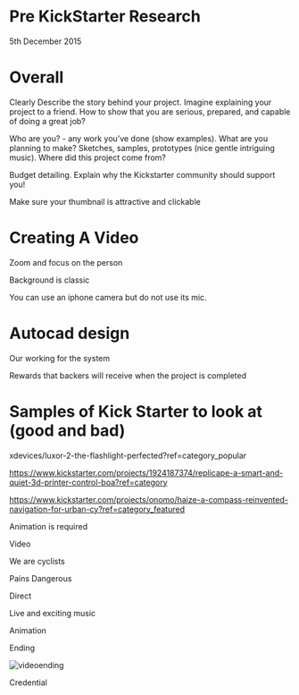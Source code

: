 # Pre KickStarter Research 

5th December 2015

# Overall 

Clearly Describe the story behind your project. Imagine explaining your project to a friend. How to show that you are serious, prepared, and capable of doing a great job? 

Who are you? - any work you’ve done (show examples). What are you planning to make? Sketches, samples, prototypes  (nice gentle intriguing music). Where did this project come from? 

Budget detailing. Explain why the Kickstarter community should support you!

Make sure your thumbnail is attractive and clickable 

# Creating  A Video 

Zoom and focus on the person

Background is classic 

You can use an iphone camera but do not use its mic. 

# Autocad design

Our working for the system 

Rewards that backers will receive when the project is completed


# Samples of Kick Starter to look at (good and bad)
xdevices/luxor-2-the-flashlight-perfected?ref=category_popular

https://www.kickstarter.com/projects/1924187374/replicape-a-smart-and-quiet-3d-printer-control-boa?ref=category

https://www.kickstarter.com/projects/onomo/haize-a-compass-reinvented-navigation-for-urban-cy?ref=category_featured

Animation is required

Video

We are cyclists

Pains Dangerous

Direct 

Live and exciting music 

Animation

Ending

![videoending](https://cloud.githubusercontent.com/assets/14918389/11821728/58853f36-a3ae-11e5-8ac5-8d0e2d96594a.png)

Credential
